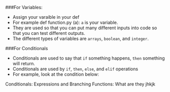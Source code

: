 ###For Variables:

* Assign your varaible in your def
* For example def function.py (a):  `a` is your variable.
* They are used so that you can put many different inputs into code so that you can test different outputs.
* The different types of variables are `arrays`, `boolean`, and `integer`.

###For Conditionals

* Conditionals are used to say that `if` something happens, `then` something will return. 
* Conditionals are used by `if`, `then`, `else`, and `elif` operations
* For example, look at the condition below:

Conditionals: Expressions and Branching
Functions: What are they jhkjk